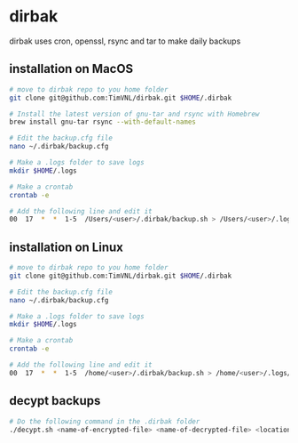 # dirbak

dirbak uses cron, openssl, rsync and tar to make daily backups

## installation on MacOS

```bash
# move to dirbak repo to you home folder
git clone git@github.com:TimVNL/dirbak.git $HOME/.dirbak

# Install the latest version of gnu-tar and rsync with Homebrew
brew install gnu-tar rsync --with-default-names

# Edit the backup.cfg file
nano ~/.dirbak/backup.cfg

# Make a .logs folder to save logs
mkdir $HOME/.logs

# Make a crontab
crontab -e

# Add the following line and edit it
00  17  *  *  1-5  /Users/<user>/.dirbak/backup.sh > /Users/<user>/.logs/dirbak-$(date +'%Y%m%d%H%M') 2>&1
```

## installation on Linux

```bash
# move to dirbak repo to you home folder
git clone git@github.com:TimVNL/dirbak.git $HOME/.dirbak

# Edit the backup.cfg file
nano ~/.dirbak/backup.cfg

# Make a .logs folder to save logs
mkdir $HOME/.logs

# Make a crontab
crontab -e

# Add the following line and edit it
00  17  *  *  1-5  /home/<user>/.dirbak/backup.sh > /home/<user>/.logs/dirbak-$(date +'%Y%m%d%H%M') 2>&1
```

## decypt backups

```bash
# Do the following command in the .dirbak folder
./decypt.sh <name-of-encrypted-file> <name-of-decrypted-file> <location-to-tarpass-file>
```
